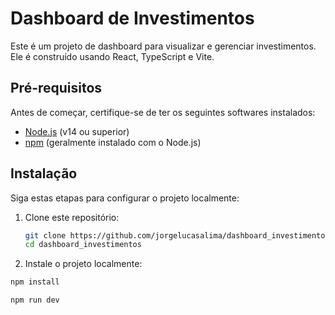 # Dashboard de Investimentos

Este é um projeto de dashboard para visualizar e gerenciar investimentos. Ele é construído usando React, TypeScript e Vite.

## Pré-requisitos

Antes de começar, certifique-se de ter os seguintes softwares instalados:

- [Node.js](https://nodejs.org/) (v14 ou superior)
- [npm](https://www.npmjs.com/) (geralmente instalado com o Node.js)

## Instalação

Siga estas etapas para configurar o projeto localmente:

1. Clone este repositório:
   ```bash
   git clone https://github.com/jorgelucasalima/dashboard_investimentos.git
   cd dashboard_investimentos
2. Instale o projeto localmente:
  ```bash
  npm install

  npm run dev